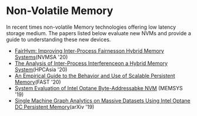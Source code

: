 # Non-Volatile Memory
In recent times non-volatile Memory technologies offering low latency storage medium. The papers listed below evaluate new NVMs and provide a guide to understanding these new devices.

- [FairHym: Improving Inter-Process Fairnesson Hybrid Memory Systems](https://ieeexplore.ieee.org/abstract/document/9188184)(NVMSA '20)
- [The Analysis of Inter-Process Interferenceon a Hybrid Memory System](https://dl.acm.org/doi/pdf/10.1145/3373271.3373272?casa_token=ID5euA57qncAAAAA:3ZBdIwtSdgP4rCA_rjU6PlfnKqY558NFOuiCZm_iYAUyYgx4RQhflV41MdBauBkqJnMNUmTMjR3AGA)(HPCAsia '20)
- [An Empirical Guide to the Behavior and Use of Scalable Persistent Memory](https://www.usenix.org/system/files/fast20-yang.pdf)(FAST '20)
- [System Evaluation of Intel Optane Byte-Addressabke NVM](https://dl.acm.org/doi/pdf/10.1145/3357526.3357568) (MEMSYS '19)
- [Single Machine Graph Analytics on Massive Datasets Using Intel Optane DC Persistent Memory](https://arxiv.org/pdf/1904.07162)(arXiv '19)